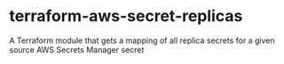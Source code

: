 # terraform-aws-secret-replicas
A Terraform module that gets a mapping of all replica secrets for a given source AWS Secrets Manager secret
